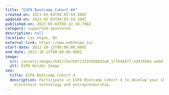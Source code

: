 ```yaml
---
title: "ESPA Bootcamp Cohort #4"
created-on: 2023-05-03T08:05:59.380Z
updated-on: 2023-05-03T08:05:59.380Z
published-on: 2023-05-03T08:22:38.798Z
category: supported-sponsored
description: null
location: Las Vegas, NV
external-link: https://www.web3espa.io/
start-date: 2022-10-13T00:00:00.000Z
end-date: 2022-10-13T00:00:00.000Z
image:
  src: /assets/images/645215e7b97133359d88d3a0_177648477-ed976b8e-ae0d-4f18-8d91-2d8512d3fb54_hua7fa79449114663eebf6af324bdad7a2_1514667_1333x0_resize_q90_linear_2.png
  alt: ESPA Holder Image
seo:
  title: ESPA Bootcamp Cohort 4
  description: Participate in ESPA Bootcamp Cohort 4 to develop your skills in
    blockchain technology and entrepreneurship.
---
```

